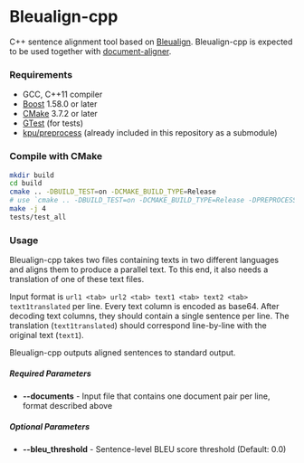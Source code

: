 # Bleualign-cpp
C++ sentence alignment tool based on [Bleualign](https://github.com/rsennrich/Bleualign).
Bleualign-cpp is expected to be used together with [document-aligner](https://github.com/bitextor/bitextor/tree/master/document-aligner).

### Requirements
- GCC, C++11 compiler
- [Boost](https://www.boost.org/) 1.58.0 or later
- [CMake](https://cmake.org/download/) 3.7.2 or later
- [GTest](https://github.com/google/googletest) (for tests)
- [kpu/preprocess](https://github.com/kpu/preprocess) (already included in this repository as a submodule)


### Compile with CMake

```bash
mkdir build
cd build
cmake .. -DBUILD_TEST=on -DCMAKE_BUILD_TYPE=Release
# use `cmake .. -DBUILD_TEST=on -DCMAKE_BUILD_TYPE=Release -DPREPROCESS_PATH=/home/user/preprocess/` if you use other 'preprocess' folder
make -j 4
tests/test_all
```


### Usage

Bleualign-cpp takes two files containing texts in two different languages and aligns them to produce a parallel text. To this end, it also needs a translation of one of these text files.

Input format is `url1 <tab> url2 <tab> text1 <tab> text2 <tab> text1translated` per line. Every text column is encoded as base64. After decoding text columns, they should contain a single sentence per line. The translation (`text1translated`) should correspond line-by-line with the original text (`text1`).

Bleualign-cpp outputs aligned sentences to standard output.

##### Required Parameters
* **--documents** - Input file that contains one document pair per line, format described above

##### Optional Parameters
* **--bleu_threshold** - Sentence-level BLEU score threshold (Default: 0.0)
